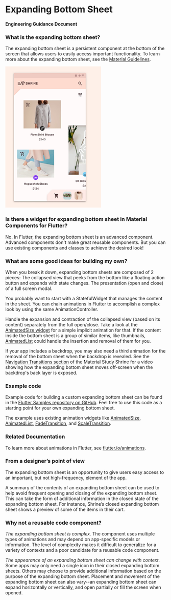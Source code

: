 # Expanding Bottom Sheet
#### Engineering Guidance Document

### What is the expanding bottom sheet?
The expanding bottom sheet is a persistent component at the bottom of the screen that allows users to easily access important functionality. To learn more about the expanding bottom sheet, see the [Material Guidelines](https://material.io/design/components/sheets-bottom.html#expanding-bottom-sheet).

<img src="resources/shrine-expanding-bottom-sheet.png" alt="Expanding bottom sheet in Shrine Material Study" width="300">

### Is there a widget for expanding bottom sheet in Material Components for Flutter?
No. In Flutter, the expanding bottom sheet is an advanced component. Advanced components don't make great reusable components. But you can use existing components and classes to achieve the desired look!

### What are some good ideas for building my own?
When you break it down, expanding bottom sheets are composed of 2 pieces: 
The collapsed view that peeks from the bottom like a floating action button and expands with state changes.
The presentation (open and close) of a full screen modal.

You probably want to start with a StatefulWidget that manages the content in the sheet. You can chain animations in Flutter to accomplish a complex look by using the same AnimationController. 

Handle the expansion and contraction of the collapsed view (based on its content) separately from the full open/close. Take a look at the [AnimatedSize widget](https://docs.flutter.io/flutter/widgets/AnimatedSize-class.html) for a simple implicit animation for that. If the content inside the bottom sheet is a group of similar items, like thumbnails, [AnimatedList](https://docs.flutter.io/flutter/widgets/AnimatedList-class.html) could handle the insertion and removal of them for you.

If your app includes a backdrop, you may also need a third animation for the removal of the bottom sheet when the backdrop is revealed. See the [Navigation Transitions section](https://material.io/design/material-studies/shrine.html#product-architecture) of the Material Study Shrine for a video showing how the expanding bottom sheet moves off-screen when the backdrop's back layer is exposed.

### Example code
Example code for building a custom expanding bottom sheet can be found in the [Flutter Samples repository on GitHub](https://github.com/flutter/gallery/tree/master/lib/studies/shrine). Feel free to use this code as a starting point for your own expanding bottom sheet.

The example uses existing animation widgets like [AnimatedSize](https://docs.flutter.io/flutter/widgets/AnimatedSize-class.html), [AnimatedList](https://docs.flutter.io/flutter/widgets/AnimatedList-class.html), [FadeTransition](https://docs.flutter.io/flutter/widgets/FadeTransition-class.html), and [ScaleTransition](https://docs.flutter.io/flutter/widgets/ScaleTransition-class.html).

### Related Documentation
To learn more about animations in Flutter, see [flutter.io/animations](flutter.io/animations).

### From a designer’s point of view
The expanding bottom sheet is an opportunity to give users easy access to an important, but not high-frequency, element of the app.

A summary of the contents of an expanding bottom sheet can be used to help avoid frequent opening and closing of the expanding bottom sheet. This can take the form of additional information in the closed state of the expanding bottom sheet. For instance, Shrine’s closed expanding bottom sheet shows a preview of some of the items in their cart. 

### Why not a reusable code component?
_The expanding bottom sheet is complex._ The component uses multiple types of animations and may depend on app-specific models or information. The level of complexity makes it difficult to generalize for a variety of contexts and a poor candidate for a reusable code component.

_The appearance of an expanding bottom sheet can change with context._
Some apps may only need a single icon in their closed expanding bottom sheets. Others may choose to provide additional information based on the purpose of the expanding bottom sheet. 
Placement and movement of the expanding bottom sheet can also vary--an expanding bottom sheet can expand horizontally or vertically, and open partially or fill the screen when opened. 
